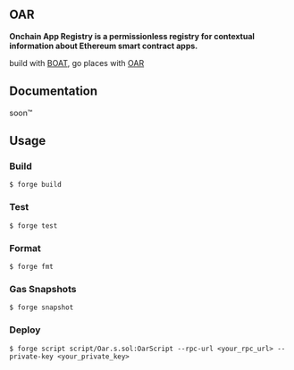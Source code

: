 ## OAR

**Onchain App Registry is a permissionless registry for contextual information about Ethereum smart contract apps.**

build with [BOAT](https://github.com/coinbase/build-onchain-apps), go places with [OAR](https://github.com/neodaoist/oar)

## Documentation

soon™️

## Usage

### Build

```shell
$ forge build
```

### Test

```shell
$ forge test
```

### Format

```shell
$ forge fmt
```

### Gas Snapshots

```shell
$ forge snapshot
```


### Deploy

```shell
$ forge script script/Oar.s.sol:OarScript --rpc-url <your_rpc_url> --private-key <your_private_key>
```

